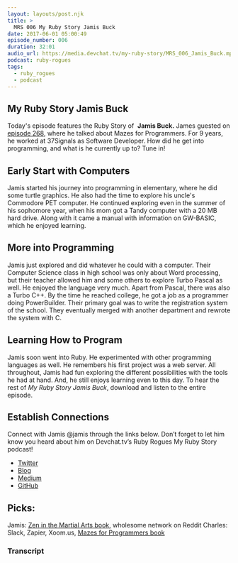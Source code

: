 ```yaml
---
layout: layouts/post.njk
title: >
  MRS 006 My Ruby Story Jamis Buck
date: 2017-06-01 05:00:49
episode_number: 006
duration: 32:01
audio_url: https://media.devchat.tv/my-ruby-story/MRS_006_Jamis_Buck.mp3
podcast: ruby-rogues
tags:
  - ruby_rogues
  - podcast
---
```


## My&nbsp;Ruby Story&nbsp;Jamis Buck

Today's episode features the Ruby&nbsp;Story of&nbsp; **Jamis Buck.** James guested on [episode 268](https://devchat.tv/ruby-rogues/268-rr-mazes-for-programmers-with-jamis-buck), where he talked about Mazes for Programmers.&nbsp;For 9 years, he worked at 37Signals as Software Developer. How did he get into programming, and what is he currently up to? Tune in!

## Early Start with Computers

Jamis started his journey into programming in elementary, where he did some turtle graphics. He also had the time to explore his uncle's Commodore PET computer. He continued exploring even in&nbsp;the summer of his sophomore year, when his mom got a Tandy computer with a 20 MB hard drive. Along with it came a manual with information on GW-BASIC, which he enjoyed learning.

## More into Programming

Jamis just explored and did whatever he could with a computer. Their Computer Science class in high school was only about Word processing, but their teacher allowed him and some others to explore Turbo Pascal as well. He enjoyed the language very much. Apart from Pascal, there was also a Turbo C++. By the time he reached college, he got a job as a programmer doing PowerBuilder. Their primary goal was to write the registration system of the school. They eventually merged with another department and rewrote the system with C.

## Learning How to Program

Jamis soon went into Ruby. He experimented with other programming languages as well. He remembers his first project was a web server. All throughout, Jamis had fun exploring the different possibilities with the tools he had at hand. And, he still enjoys learning even to this day. To hear the rest of _My Ruby Story Jamis Buck_, download and listen&nbsp;to the entire episode.

## Establish Connections

Connect with Jamis @jamis through the links below. Don’t forget to let him know you heard about him on Devchat.tv’s Ruby Rogues My Ruby Story podcast!

- [Twitter](https://twitter.com/jamis)
- [Blog](http://weblog.jamisbuck.org/)
- [Medium](https://medium.com/@jamis)
- [GitHub](https://github.com/jamis)

## Picks:

Jamis: [Zen in the Martial Arts book](https://www.amazon.com/Zen-Martial-Arts-Joe-Hyams/dp/0553275593), wholesome network on Reddit Charles: Slack, Zapier, Xoom.us, [Mazes for Programmers book](https://www.amazon.com/Mazes-Programmers-Twisty-Little-Passages/dp/1680500554)

### Transcript
